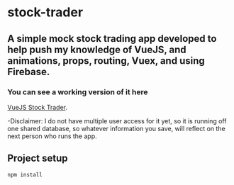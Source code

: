 # stock-trader

## A simple mock stock trading app developed to help push my knowledge of VueJS, and animations, props, routing, Vuex, and using Firebase.

### You can see a working version of it here
[VueJS Stock Trader](https://stock-trader-vuejs-app.herokuapp.com/).

-Disclaimer: I do not have multiple user access for it yet, so it is running off one shared database, so whatever information you save, will reflect on the next person who runs the app.

## Project setup
```
npm install
```

